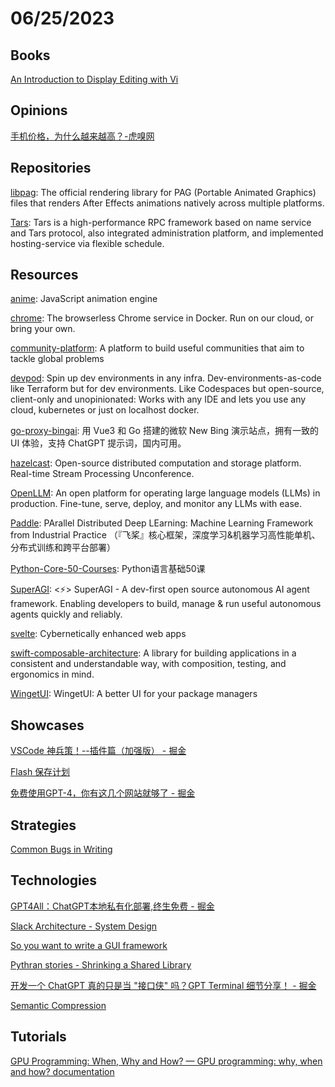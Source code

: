 # 06/25/2023

## Books
[An Introduction to Display Editing with Vi](https://people.freebsd.org/~bapt/pdfdocs/usd/An_Introduction_to_Display_Editing_with_Vi.pdf)

## Opinions
[手机价格，为什么越来越高？-虎嗅网](https://www.huxiu.com/article/1695225.html)

## Repositories
[libpag](https://github.com/Tencent/libpag): The official rendering library for PAG (Portable Animated Graphics) files that renders After Effects animations natively across multiple platforms.

[Tars](https://github.com/TarsCloud/Tars): Tars is a high-performance RPC framework based on name service and Tars protocol, also integrated administration platform, and implemented hosting-service via flexible schedule.

## Resources
[anime](https://github.com/juliangarnier/anime/): JavaScript animation engine

[chrome](https://github.com/browserless/chrome): The browserless Chrome service in Docker. Run on our cloud, or bring your own.

[community-platform](https://github.com/ONEARMY/community-platform): A platform to build useful communities that aim to tackle global problems

[devpod](https://github.com/loft-sh/devpod): Spin up dev environments in any infra. Dev-environments-as-code like Terraform but for dev environments. Like Codespaces but open-source, client-only and unopinionated: Works with any IDE and lets you use any cloud, kubernetes or just on localhost docker.

[go-proxy-bingai](https://github.com/adams549659584/go-proxy-bingai): 用 Vue3 和 Go 搭建的微软 New Bing 演示站点，拥有一致的 UI 体验，支持 ChatGPT 提示词，国内可用。

[hazelcast](https://github.com/hazelcast/hazelcast): Open-source distributed computation and storage platform. Real-time Stream Processing Unconference.

[OpenLLM](https://github.com/bentoml/OpenLLM): An open platform for operating large language models (LLMs) in production. Fine-tune, serve, deploy, and monitor any LLMs with ease.

[Paddle](https://github.com/PaddlePaddle/Paddle): PArallel Distributed Deep LEarning: Machine Learning Framework from Industrial Practice （『飞桨』核心框架，深度学习&机器学习高性能单机、分布式训练和跨平台部署）

[Python-Core-50-Courses](https://github.com/jackfrued/Python-Core-50-Courses): Python语言基础50课

[SuperAGI](https://github.com/TransformerOptimus/SuperAGI): <⚡️> SuperAGI - A dev-first open source autonomous AI agent framework. Enabling developers to build, manage & run useful autonomous agents quickly and reliably.

[svelte](https://github.com/sveltejs/svelte): Cybernetically enhanced web apps

[swift-composable-architecture](https://github.com/pointfreeco/swift-composable-architecture): A library for building applications in a consistent and understandable way, with composition, testing, and ergonomics in mind.

[WingetUI](https://github.com/marticliment/WingetUI): WingetUI: A better UI for your package managers

## Showcases
[VSCode 神兵策！--插件篇（加强版） - 掘金](https://juejin.cn/post/7245898637778305084)

[Flash 保存计划](https://flash.zczc.cz/)

[免费使用GPT-4，你有这几个网站就够了 - 掘金](https://juejin.cn/post/7244751506960400421)

## Strategies
[Common Bugs in Writing](https://www.cs.columbia.edu/~hgs/etc/writing-bugs.html)

## Technologies
[GPT4All：ChatGPT本地私有化部署,终生免费 - 掘金](https://juejin.cn/post/7244351764458684477)

[Slack Architecture - System Design](https://systemdesign.one/slack-architecture/)

[So you want to write a GUI framework](http://www.cmyr.net/blog/gui-framework-ingredients.html)

[Pythran stories - Shrinking a Shared Library](https://serge-sans-paille.github.io/pythran-stories/shrinking-a-shared-library.html)

[开发一个 ChatGPT 真的只是当 "接口侠" 吗？GPT Terminal 细节分享！ - 掘金](https://juejin.cn/post/7246917539766091837)

[Semantic Compression](https://caseymuratori.com/blog_0015)

## Tutorials
[GPU Programming: When, Why and How? — GPU programming: why, when and how? documentation](https://enccs.github.io/gpu-programming/)
